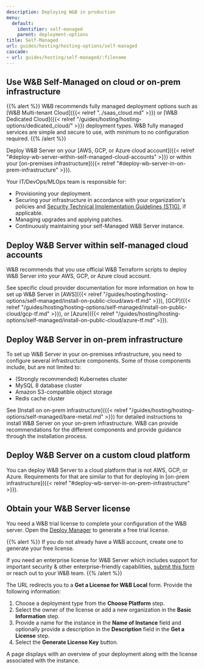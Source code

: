```yaml
---
description: Deploying W&B in production
menu:
  default:
    identifier: self-managed
    parent: deployment-options
title: Self-Managed
url: guides/hosting/hosting-options/self-managed
cascade:
- url: guides/hosting/self-managed/:filename
---
```


## Use W&B Self-Managed on cloud or on-prem infrastructure

{{% alert %}}
W&B recommends fully managed deployment options such as [W&B Multi-tenant Cloud]({{< relref "../saas_cloud.md" >}}) or [W&B Dedicated Cloud]({{< relref "/guides/hosting/hosting-options/dedicated_cloud/" >}}) deployment types. W&B fully managed services are simple and secure to use, with minimum to no configuration required.
{{% /alert %}}

Deploy W&B Server on your [AWS, GCP, or Azure cloud account]({{< relref "#deploy-wb-server-within-self-managed-cloud-accounts" >}}) or within your [on-premises infrastructure]({{< relref "#deploy-wb-server-in-on-prem-infrastructure" >}}). 

Your IT/DevOps/MLOps team is responsible for:
- Provisioning your deployment.
- Securing your infrastructure in accordance with your organization's policies and [Security Technical Implementation Guidelines (STIG)](https://en.wikipedia.org/wiki/Security_Technical_Implementation_Guide), if applicable.
- Managing upgrades and applying patches.
- Continuously maintaining your self-Managed W&B Server instance.


<!-- Check [Obtain your W&B Server license]({{< relref "#obtain-your-wb-server-license" >}}) to complete the setup. -->

## Deploy W&B Server within self-managed cloud accounts

W&B recommends that you use official W&B Terraform scripts to deploy W&B Server into your AWS, GCP, or Azure cloud account.

See specific cloud provider documentation for more information on how to set up W&B Server in [AWS]({{< relref "/guides/hosting/hosting-options/self-managed/install-on-public-cloud/aws-tf.md" >}}), [GCP]({{< relref "/guides/hosting/hosting-options/self-managed/install-on-public-cloud/gcp-tf.md" >}}), or [Azure]({{< relref "/guides/hosting/hosting-options/self-managed/install-on-public-cloud/azure-tf.md" >}}).

## Deploy W&B Server in on-prem infrastructure

To set up W&B Server in your on-premises infrastructure, you need to configure several infrastructure components. Some of those components include, but are not limited to: 

- (Strongly recommended) Kubernetes cluster
- MySQL 8 database cluster
- Amazon S3-compatible object storage
- Redis cache cluster

See [Install on on-prem infrastructure]({{< relref "/guides/hosting/hosting-options/self-managed/bare-metal.md" >}}) for detailed instructions to install W&B Server on your on-prem infrastructure. W&B can provide recommendations for the different components and provide guidance through the installation process.

## Deploy W&B Server on a custom cloud platform

You can deploy W&B Server to a cloud platform that is not AWS, GCP, or Azure. Requirements for that are similar to that for deploying in [on-prem infrastructure]({{< relref "#deploy-wb-server-in-on-prem-infrastructure" >}}).

## Obtain your W&B Server license

You need a W&B trial license to complete your configuration of the W&B server. Open the [Deploy Manager](https://deploy.wandb.ai/deploy) to generate a free trial license. 

{{% alert %}}
If you do not already have a W&B account, create one to generate your free license.

If you need an enterprise license for W&B Server which includes support for important security & other enterprise-friendly capabilities, [submit this form](https://wandb.ai/site/for-enterprise/self-hosted-trial) or reach out to your W&B team.
{{% /alert %}}

The URL redirects you to a **Get a License for W&B Local** form. Provide the following information:

1. Choose a deployment type from the **Choose Platform** step.
2. Select the owner of the license or add a new organization in the **Basic Information** step.
3. Provide a name for the instance in the **Name of Instance** field and optionally provide a description in the **Description** field in the **Get a License** step.
4. Select the **Generate License Key** button.

A page displays with an overview of your deployment along with the license associated with the instance.

